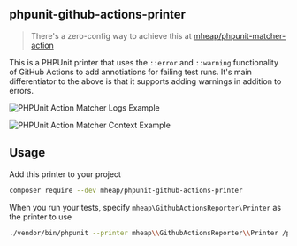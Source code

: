 ## phpunit-github-actions-printer

> There's a zero-config way to achieve this at [mheap/phpunit-matcher-action](https://github.com/mheap/phpunit-matcher-action)

This is a PHPUnit printer that uses the `::error` and `::warning` functionality of GitHub Actions to add annotiations for failing test runs. It's main differentiator to the above is that it supports adding warnings in addition to errors.

![PHPUnit Action Matcher Logs Example](https://github.com/mheap/phpunit-github-actions-printer/blob/master/phpunit-printer-logs.png?raw=true)

![PHPUnit Action Matcher Context Example](https://github.com/mheap/phpunit-github-actions-printer/blob/master/phpunit-printer-context.png?raw=true)

## Usage

Add this printer to your project

```bash
composer require --dev mheap/phpunit-github-actions-printer
```

When you run your tests, specify `mheap\GithubActionsReporter\Printer` as the printer to use

```bash
./vendor/bin/phpunit --printer mheap\\GithubActionsReporter\\Printer /path/to/tests
```
